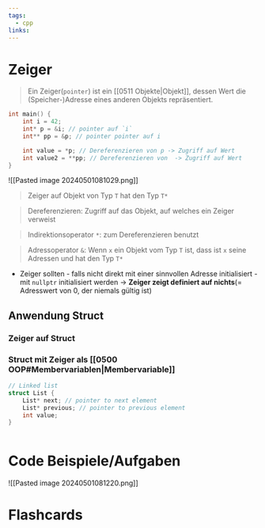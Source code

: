 ```yaml
---
tags:
  - cpp
links:
---
```

# Zeiger
>Ein Zeiger(`pointer`) ist ein [[0511 Objekte|Objekt]], dessen Wert die (Speicher-)Adresse eines anderen Objekts repräsentiert.
```cpp
int main() {
	int i = 42;
	int* p = &i; // pointer auf `i`
	int** pp = &p; // pointer pointer auf i

	int value = *p; // Dereferenzieren von p -> Zugriff auf Wert
	int value2 = **pp; // Dereferenzieren von  -> Zugriff auf Wert
}
```

![[Pasted image 20240501081029.png]]

>Zeiger auf Objekt von Typ `T` hat den Typ `T*`

>Dereferenzieren: Zugriff auf das Objekt, auf welches ein Zeiger verweist

>Indirektionsoperator `*`: zum Dereferenzieren benutzt

>Adressoperator `&`: Wenn `x` ein Objekt vom Typ `T` ist, dass ist `x` seine Adressen und hat den Typ `T*`


- Zeiger sollten - falls nicht direkt mit einer sinnvollen Adresse initialisiert - mit `nullptr` initialisiert werden
	-> **Zeiger zeigt definiert auf nichts**(= Adresswert von 0, der niemals gültig ist)
<!--SR:!2024-08-21,4,270-->
## Anwendung Struct
### Zeiger auf Struct
### Struct mit Zeiger als [[0500 OOP#Membervariablen|Membervariable]]
```cpp
// Linked list
struct List {
	List* next; // pointer to next element
	List* previous; // pointer to previous element
	int value;
}
```

```cpp

```

# Code Beispiele/Aufgaben
![[Pasted image 20240501081220.png]]

# Flashcards
